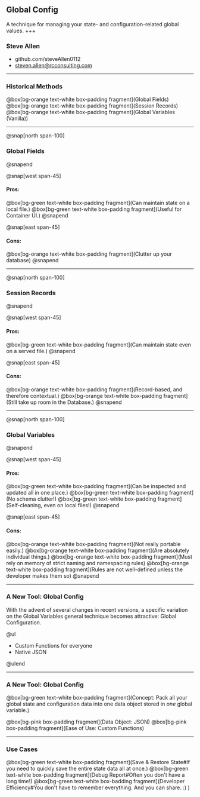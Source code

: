 ## Global Config
A technique for managing your state- and configuration-related global values.
+++
### Steve Allen
- github.com/steveAllen0112
- steven.allen@rcconsulting.com
---

### Historical Methods

@box[bg-orange text-white box-padding fragment](Global Fields)
@box[bg-orange text-white box-padding fragment](Session Records)
@box[bg-orange text-white box-padding fragment](Global Variables (Vanilla))

---

@snap[north span-100]
### Global Fields
@snapend

@snap[west span-45]
#### Pros:
@box[bg-green text-white box-padding fragment](Can maintain state on a local file.)
@box[bg-green text-white box-padding fragment](Useful for Container UI.)
@snapend

@snap[east span-45]
#### Cons:
@box[bg-orange text-white box-padding fragment](Clutter up your database)
@snapend

---

@snap[north span-100]
### Session Records
@snapend

@snap[west span-45]
#### Pros:
@box[bg-green text-white box-padding fragment](Can maintain state even on a served file.)
@snapend

@snap[east span-45]
#### Cons:
@box[bg-orange text-white box-padding fragment](Record-based, and therefore contextual.)
@box[bg-orange text-white box-padding fragment](Still take up room in the Database.)
@snapend

---

@snap[north span-100]
### Global Variables
@snapend

@snap[west span-45]
#### Pros:
@box[bg-green text-white box-padding fragment](Can be inspected and updated all in one place.)
@box[bg-green text-white box-padding fragment](No schema clutter!)
@box[bg-green text-white box-padding fragment](Self-cleaning, even on local files!)
@snapend

@snap[east span-45]
#### Cons:
@box[bg-orange text-white box-padding fragment](Not really portable easily.)
@box[bg-orange text-white box-padding fragment](Are absolutely individual things.)
@box[bg-orange text-white box-padding fragment](Must rely on memory of strict naming and namespacing rules)
@box[bg-orange text-white box-padding fragment](Rules are not well-defined unless the developer makes them so)
@snapend

---

### A New Tool: Global Config

With the advent of several changes in recent versions, a specific variation on the Global Variables general technique becomes attractive: Global Configuration.

@ul

 - Custom Functions for everyone
 - Native JSON

@ulend

---

### A New Tool: Global Config

@box[bg-green text-white box-padding fragment](Concept: Pack all your global state and configuration data into one data object stored in _one_ global variable.)

@box[bg-pink box-padding fragment](Data Object: JSON)
@box[bg-pink box-padding fragment](Ease of Use: Custom Functions)

---

### Use Cases

@box[bg-green text-white box-padding fragment](Save & Restore State#If you need to quickly save the entire state data all at once.)
@box[bg-green text-white box-padding fragment](Debug Report#Often you don't have a long time!)
@box[bg-green text-white box-badding fragment](Developer Efficiency#You don't have to remember everything.  And you can share. :) )